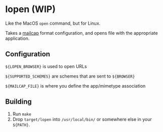 # lopen (WIP)

Like the MacOS `open` command, but for Linux.

Takes a [mailcap](http://manpages.ubuntu.com/manpages/xenial/man5/mailcap.5.html) format configuration, and opens file with the appropriate application.


## Configuration

`${LOPEN_BROWSER}` is used to open URLs

`${SUPPORTED_SCHEMES}` are schemes that are sent to `${BROWSER}`

`${MAILCAP_FILE}` is where you define the app/mimetype association



## Building

1. Run `make`
2. Drop `target/lopen` into `/usr/local/bin/` or somewhere else in your `${PATH}`.
